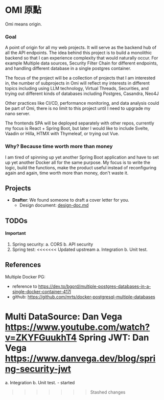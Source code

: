 # OMI 原點 

Omi means origin.

### Goal
A point of origin for all my web projects. It will serve as the backend 
hub of all the API endpoints.
The idea behind this project is to build a monolithic backend so that 
I can experience complexity that would naturally occur.
For example Multiple data sources, 
Security Filter Chain for different endpoints, 
and handling different database in a single postgres container.

The focus of the project will be a collection of projects 
that I am interested in, the number of subprojects in Omi will reflect 
my interests in different topics including 
using LLM technology, Virtual Threads, Securities, 
and trying out different kinds of databases 
including Postgres, Casandra, Neo4J

Other practices like CI/CD, performance monitoring, and data analysis 
could be part of Omi, there is no limit to this project 
until I need to upgrade my nano server.

The frontends SPA will be deployed separately with other repos, 
currently my focus is React + Spring Boot, but later I would like to 
include Svelte, Vaadin or Hilla, HTMX with Thymeleaf, or trying out Vue.

### Why? Because time worth more than money
I am tired of spinning up yet another Spring Boot application 
and have to set up yet another Docker all for the same purpose.
My focus is to write the logic, build the functions, 
make the product useful instead of reconfiguring again and again, 
time worth more than money, don't waste it.

## Projects

[//]: # (- **Breakfast**: A daily news aggregator for business and finance news.)
- **Drafter**: We found someone to draft a cover letter for you.
  -  Design document: [design-doc.md](src%2Fmain%2Fjava%2Fco%2Floyyee%2FOmi%2FDrafter%2Fdoc%2Fdesign-doc.md)

[//]: # (- **Mesure**: A food and beverage industry focus cost management app.)

[//]: # (- **Invoice**: A invoice management system.)


## TODOs
#### Important
1. Spring security:
   a. CORS
   b. API security
2. Spring test:
<<<<<<< Updated upstream
   a. Integration
   b. Unit test.

## References
Multiple Docker PG: 
- reference to https://dev.to/bgord/multiple-postgres-databases-in-a-single-docker-container-417l
- github: https://github.com/mrts/docker-postgresql-multiple-databases

Multi DataSource: Dan Vega https://www.youtube.com/watch?v=ZKYFGuukhT4
Spring JWT: Dan Vega https://www.danvega.dev/blog/spring-security-jwt
=======
   a. Integration 
   b. Unit test. - started
>>>>>>> Stashed changes
